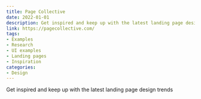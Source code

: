 ```yaml
---
title: Page Collective
date: 2022-01-01
description: Get inspired and keep up with the latest landing page design trends
link: https://pagecollective.com/
tags: 
- Examples
- Research
- UI examples
- Landing pages
- Inspiration
categories:
- Design
---
```


Get inspired and keep up with the latest landing page design trends

